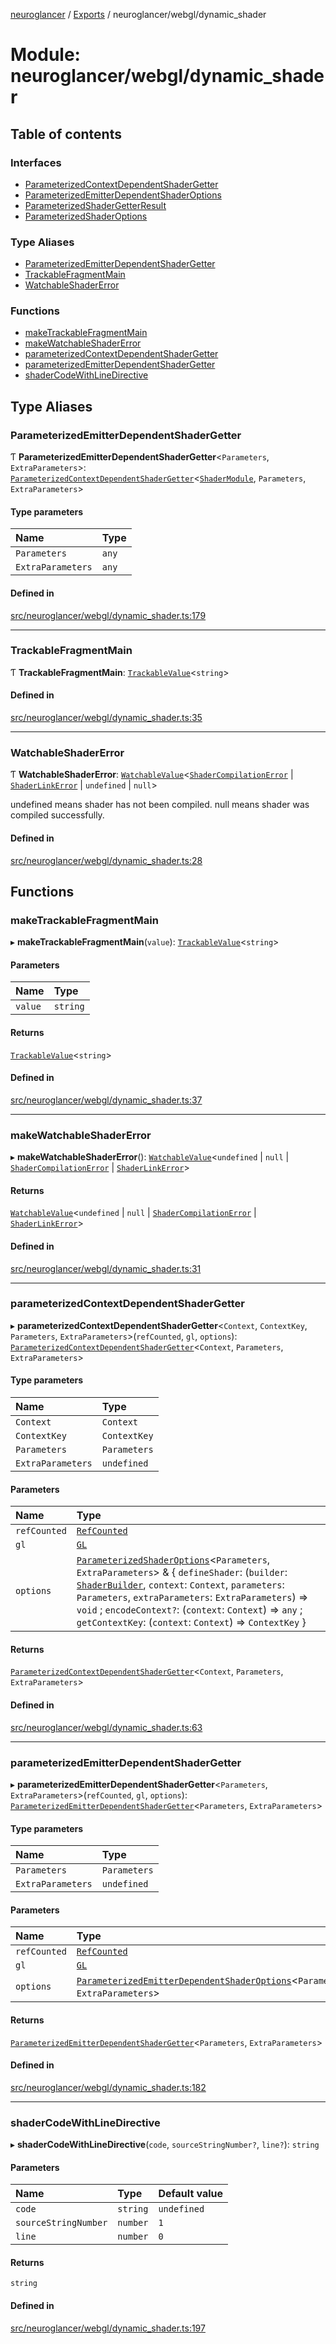 [neuroglancer](../README.md) / [Exports](../modules.md) / neuroglancer/webgl/dynamic\_shader

# Module: neuroglancer/webgl/dynamic\_shader

## Table of contents

### Interfaces

- [ParameterizedContextDependentShaderGetter](../interfaces/neuroglancer_webgl_dynamic_shader.ParameterizedContextDependentShaderGetter.md)
- [ParameterizedEmitterDependentShaderOptions](../interfaces/neuroglancer_webgl_dynamic_shader.ParameterizedEmitterDependentShaderOptions.md)
- [ParameterizedShaderGetterResult](../interfaces/neuroglancer_webgl_dynamic_shader.ParameterizedShaderGetterResult.md)
- [ParameterizedShaderOptions](../interfaces/neuroglancer_webgl_dynamic_shader.ParameterizedShaderOptions.md)

### Type Aliases

- [ParameterizedEmitterDependentShaderGetter](neuroglancer_webgl_dynamic_shader.md#parameterizedemitterdependentshadergetter)
- [TrackableFragmentMain](neuroglancer_webgl_dynamic_shader.md#trackablefragmentmain)
- [WatchableShaderError](neuroglancer_webgl_dynamic_shader.md#watchableshadererror)

### Functions

- [makeTrackableFragmentMain](neuroglancer_webgl_dynamic_shader.md#maketrackablefragmentmain)
- [makeWatchableShaderError](neuroglancer_webgl_dynamic_shader.md#makewatchableshadererror)
- [parameterizedContextDependentShaderGetter](neuroglancer_webgl_dynamic_shader.md#parameterizedcontextdependentshadergetter)
- [parameterizedEmitterDependentShaderGetter](neuroglancer_webgl_dynamic_shader.md#parameterizedemitterdependentshadergetter-1)
- [shaderCodeWithLineDirective](neuroglancer_webgl_dynamic_shader.md#shadercodewithlinedirective)

## Type Aliases

### ParameterizedEmitterDependentShaderGetter

Ƭ **ParameterizedEmitterDependentShaderGetter**<`Parameters`, `ExtraParameters`\>: [`ParameterizedContextDependentShaderGetter`](../interfaces/neuroglancer_webgl_dynamic_shader.ParameterizedContextDependentShaderGetter.md)<[`ShaderModule`](neuroglancer_webgl_shader.md#shadermodule), `Parameters`, `ExtraParameters`\>

#### Type parameters

| Name | Type |
| :------ | :------ |
| `Parameters` | `any` |
| `ExtraParameters` | `any` |

#### Defined in

[src/neuroglancer/webgl/dynamic_shader.ts:179](https://github.com/ActiveBrainAtlas2/neuroglancer/blob/91617476/src/neuroglancer/webgl/dynamic_shader.ts#L179)

___

### TrackableFragmentMain

Ƭ **TrackableFragmentMain**: [`TrackableValue`](../classes/neuroglancer_trackable_value.TrackableValue.md)<`string`\>

#### Defined in

[src/neuroglancer/webgl/dynamic_shader.ts:35](https://github.com/ActiveBrainAtlas2/neuroglancer/blob/91617476/src/neuroglancer/webgl/dynamic_shader.ts#L35)

___

### WatchableShaderError

Ƭ **WatchableShaderError**: [`WatchableValue`](../classes/neuroglancer_trackable_value.WatchableValue.md)<[`ShaderCompilationError`](../classes/neuroglancer_webgl_shader.ShaderCompilationError.md) \| [`ShaderLinkError`](../classes/neuroglancer_webgl_shader.ShaderLinkError.md) \| `undefined` \| ``null``\>

undefined means shader has not been compiled.  null means shader was compiled successfully.

#### Defined in

[src/neuroglancer/webgl/dynamic_shader.ts:28](https://github.com/ActiveBrainAtlas2/neuroglancer/blob/91617476/src/neuroglancer/webgl/dynamic_shader.ts#L28)

## Functions

### makeTrackableFragmentMain

▸ **makeTrackableFragmentMain**(`value`): [`TrackableValue`](../classes/neuroglancer_trackable_value.TrackableValue.md)<`string`\>

#### Parameters

| Name | Type |
| :------ | :------ |
| `value` | `string` |

#### Returns

[`TrackableValue`](../classes/neuroglancer_trackable_value.TrackableValue.md)<`string`\>

#### Defined in

[src/neuroglancer/webgl/dynamic_shader.ts:37](https://github.com/ActiveBrainAtlas2/neuroglancer/blob/91617476/src/neuroglancer/webgl/dynamic_shader.ts#L37)

___

### makeWatchableShaderError

▸ **makeWatchableShaderError**(): [`WatchableValue`](../classes/neuroglancer_trackable_value.WatchableValue.md)<`undefined` \| ``null`` \| [`ShaderCompilationError`](../classes/neuroglancer_webgl_shader.ShaderCompilationError.md) \| [`ShaderLinkError`](../classes/neuroglancer_webgl_shader.ShaderLinkError.md)\>

#### Returns

[`WatchableValue`](../classes/neuroglancer_trackable_value.WatchableValue.md)<`undefined` \| ``null`` \| [`ShaderCompilationError`](../classes/neuroglancer_webgl_shader.ShaderCompilationError.md) \| [`ShaderLinkError`](../classes/neuroglancer_webgl_shader.ShaderLinkError.md)\>

#### Defined in

[src/neuroglancer/webgl/dynamic_shader.ts:31](https://github.com/ActiveBrainAtlas2/neuroglancer/blob/91617476/src/neuroglancer/webgl/dynamic_shader.ts#L31)

___

### parameterizedContextDependentShaderGetter

▸ **parameterizedContextDependentShaderGetter**<`Context`, `ContextKey`, `Parameters`, `ExtraParameters`\>(`refCounted`, `gl`, `options`): [`ParameterizedContextDependentShaderGetter`](../interfaces/neuroglancer_webgl_dynamic_shader.ParameterizedContextDependentShaderGetter.md)<`Context`, `Parameters`, `ExtraParameters`\>

#### Type parameters

| Name | Type |
| :------ | :------ |
| `Context` | `Context` |
| `ContextKey` | `ContextKey` |
| `Parameters` | `Parameters` |
| `ExtraParameters` | `undefined` |

#### Parameters

| Name | Type |
| :------ | :------ |
| `refCounted` | [`RefCounted`](../classes/neuroglancer_util_disposable.RefCounted.md) |
| `gl` | [`GL`](../interfaces/neuroglancer_webgl_context.GL.md) |
| `options` | [`ParameterizedShaderOptions`](../interfaces/neuroglancer_webgl_dynamic_shader.ParameterizedShaderOptions.md)<`Parameters`, `ExtraParameters`\> & { `defineShader`: (`builder`: [`ShaderBuilder`](../classes/neuroglancer_webgl_shader.ShaderBuilder.md), `context`: `Context`, `parameters`: `Parameters`, `extraParameters`: `ExtraParameters`) => `void` ; `encodeContext?`: (`context`: `Context`) => `any` ; `getContextKey`: (`context`: `Context`) => `ContextKey`  } |

#### Returns

[`ParameterizedContextDependentShaderGetter`](../interfaces/neuroglancer_webgl_dynamic_shader.ParameterizedContextDependentShaderGetter.md)<`Context`, `Parameters`, `ExtraParameters`\>

#### Defined in

[src/neuroglancer/webgl/dynamic_shader.ts:63](https://github.com/ActiveBrainAtlas2/neuroglancer/blob/91617476/src/neuroglancer/webgl/dynamic_shader.ts#L63)

___

### parameterizedEmitterDependentShaderGetter

▸ **parameterizedEmitterDependentShaderGetter**<`Parameters`, `ExtraParameters`\>(`refCounted`, `gl`, `options`): [`ParameterizedEmitterDependentShaderGetter`](neuroglancer_webgl_dynamic_shader.md#parameterizedemitterdependentshadergetter)<`Parameters`, `ExtraParameters`\>

#### Type parameters

| Name | Type |
| :------ | :------ |
| `Parameters` | `Parameters` |
| `ExtraParameters` | `undefined` |

#### Parameters

| Name | Type |
| :------ | :------ |
| `refCounted` | [`RefCounted`](../classes/neuroglancer_util_disposable.RefCounted.md) |
| `gl` | [`GL`](../interfaces/neuroglancer_webgl_context.GL.md) |
| `options` | [`ParameterizedEmitterDependentShaderOptions`](../interfaces/neuroglancer_webgl_dynamic_shader.ParameterizedEmitterDependentShaderOptions.md)<`Parameters`, `ExtraParameters`\> |

#### Returns

[`ParameterizedEmitterDependentShaderGetter`](neuroglancer_webgl_dynamic_shader.md#parameterizedemitterdependentshadergetter)<`Parameters`, `ExtraParameters`\>

#### Defined in

[src/neuroglancer/webgl/dynamic_shader.ts:182](https://github.com/ActiveBrainAtlas2/neuroglancer/blob/91617476/src/neuroglancer/webgl/dynamic_shader.ts#L182)

___

### shaderCodeWithLineDirective

▸ **shaderCodeWithLineDirective**(`code`, `sourceStringNumber?`, `line?`): `string`

#### Parameters

| Name | Type | Default value |
| :------ | :------ | :------ |
| `code` | `string` | `undefined` |
| `sourceStringNumber` | `number` | `1` |
| `line` | `number` | `0` |

#### Returns

`string`

#### Defined in

[src/neuroglancer/webgl/dynamic_shader.ts:197](https://github.com/ActiveBrainAtlas2/neuroglancer/blob/91617476/src/neuroglancer/webgl/dynamic_shader.ts#L197)

